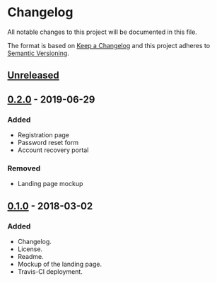 # Changelog
All notable changes to this project will be documented in this file.

The format is based on [Keep a Changelog](http://keepachangelog.com/en/1.0.0/)
and this project adheres to [Semantic Versioning](http://semver.org/spec/v2.0.0.html).

## [Unreleased]

## [0.2.0] - 2019-06-29
### Added
- Registration page
- Password reset form
- Account recovery portal

### Removed
- Landing page mockup

## [0.1.0] - 2018-03-02
### Added
- Changelog.
- License.
- Readme.
- Mockup of the landing page.
- Travis-CI deployment.

[Unreleased]: https://github.com/themanaworld/landing/compare/v0.2.0...HEAD
[0.1.0]: https://github.com/themanaworld/landing/compare/v0.1.0~1...v0.1.0
[0.2.0]: https://github.com/themanaworld/landing/compare/v0.1.0...v0.2.0
